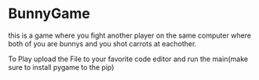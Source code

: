 # BunnyGame
this is a game where you fight another player on the same computer where both of you are bunnys and you shot carrots at eachother.

To Play upload the File to your favorite code editor and run the main(make sure to install pygame to the pip)
